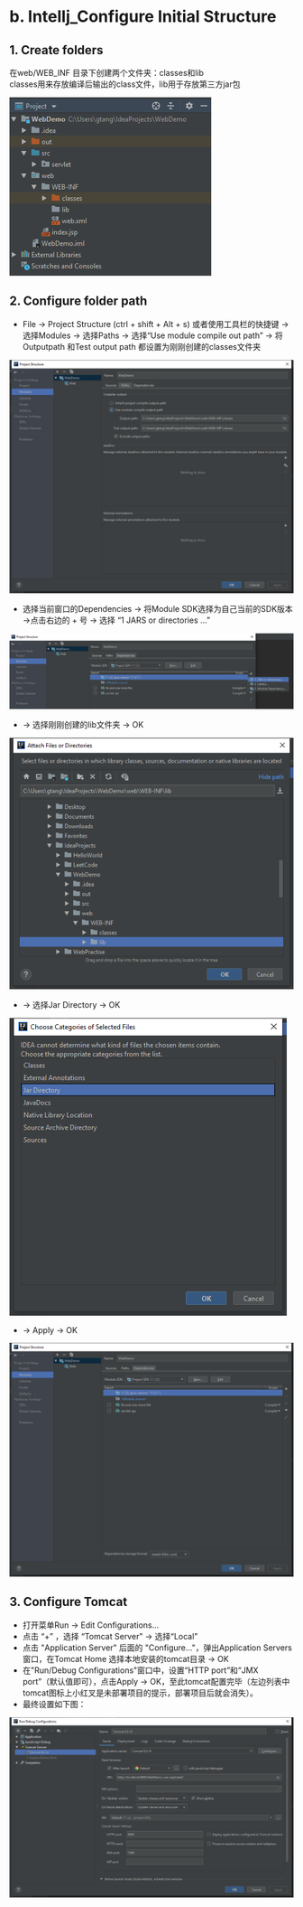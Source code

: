 # b. Intellj\_Configure Initial Structure

## 1. Create folders

在web/WEB\_INF 目录下创建两个文件夹：classes和lib  
classes用来存放编译后输出的class文件，lib用于存放第三方jar包

![](../../.gitbook/assets/image%20%2841%29.png)

## 2. Configure folder path

* File -&gt; Project Structure \(ctrl + shift + Alt + s\) 或者使用工具栏的快捷键 -&gt; 选择Modules -&gt; 选择Paths -&gt; 选择“Use module compile out path” -&gt; 将Outputpath 和Test output path 都设置为刚刚创建的classes文件夹

![](../../.gitbook/assets/image%20%2826%29.png)

*  选择当前窗口的Dependencies -&gt; 将Module SDK选择为自己当前的SDK版本 -&gt;点击右边的 + 号 -&gt; 选择 “1 JARS or directories ...”

![](../../.gitbook/assets/image%20%287%29.png)

*  -&gt; 选择刚刚创建的lib文件夹 -&gt; OK

![](../../.gitbook/assets/image%20%2846%29.png)

*  -&gt; 选择Jar Directory -&gt; OK

![](../../.gitbook/assets/image%20%2832%29.png)

*  -&gt; Apply -&gt; OK

![](../../.gitbook/assets/image%20%2836%29.png)

## 3. Configure Tomcat

*  打开菜单Run -&gt; Edit Configurations...
*  点击 “+” ，选择 “Tomcat Server” -&gt; 选择“Local”
*  点击 "Application Server" 后面的 "Configure..."，弹出Application Servers窗口，在Tomcat Home 选择本地安装的tomcat目录 -&gt; OK
*  在"Run/Debug Configurations"窗口中，设置“HTTP port”和“JMX port”（默认值即可），点击Apply -&gt; OK，至此tomcat配置完毕（左边列表中tomcat图标上小红叉是未部署项目的提示，部署项目后就会消失）。
* 最终设置如下图：

![](../../.gitbook/assets/image%20%2827%29.png)

